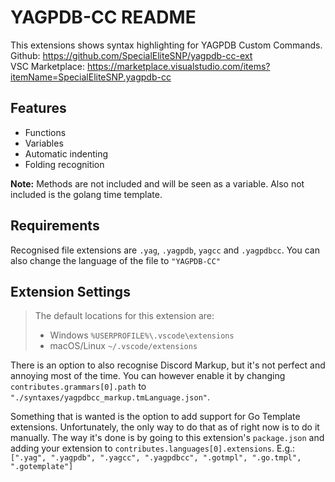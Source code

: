# YAGPDB-CC README

This extensions shows syntax highlighting for YAGPDB Custom Commands.  
Github: https://github.com/SpecialEliteSNP/yagpdb-cc-ext  
VSC Marketplace: https://marketplace.visualstudio.com/items?itemName=SpecialEliteSNP.yagpdb-cc

## Features

- Functions
- Variables
- Automatic indenting
- Folding recognition

**Note:** Methods are not included and will be seen as a variable. Also not included is the golang time template.

## Requirements

Recognised file extensions are `.yag`, `.yagpdb`, `yagcc` and `.yagpdbcc`.
You can also change the language of the file to `"YAGPDB-CC"`

## Extension Settings
> The default locations for this extension are:
> - Windows `%USERPROFILE%\.vscode\extensions`
> - macOS/Linux `~/.vscode/extensions`

There is an option to also recognise Discord Markup, but it's not perfect and annoying most of the time.
You can however enable it by changing `contributes.grammars[0].path` to `"./syntaxes/yagpdbcc_markup.tmLanguage.json"`.

Something that is wanted is the option to add support for Go Template extensions. Unfortunately, the only way to do that as of right now is to do it manually.
The way it's done is by going to this extension's `package.json` and adding your extension to `contributes.languages[0].extensions`.
E.g.: `[".yag", ".yagpdb", ".yagcc", ".yagpdbcc", ".gotmpl", ".go.tmpl", ".gotemplate"]`